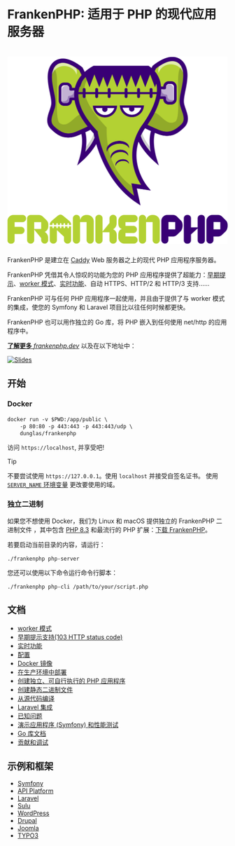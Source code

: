 # FrankenPHP: 适用于 PHP 的现代应用服务器

<h1 align="center"><a href="https://frankenphp.dev"><img src="frankenphp.png" alt="FrankenPHP" width="600"></a></h1>

FrankenPHP 是建立在 [Caddy](https://caddyserver.com/) Web 服务器之上的现代 PHP 应用程序服务器。

FrankenPHP 凭借其令人惊叹的功能为您的 PHP 应用程序提供了超能力：[早期提示](early-hints.md)、[worker 模式](worker.md)、[实时功能](mercure.md)、自动 HTTPS、HTTP/2 和 HTTP/3 支持......

FrankenPHP 可与任何 PHP 应用程序一起使用，并且由于提供了与 worker 模式的集成，使您的 Symfony 和 Laravel 项目比以往任何时候都更快。

FrankenPHP 也可以用作独立的 Go 库，将 PHP 嵌入到任何使用 net/http 的应用程序中。

[**了解更多** *frankenphp.dev*](https://frankenphp.dev/cn) 以及在以下地址中：

<a href="https://dunglas.dev/2022/10/frankenphp-the-modern-php-app-server-written-in-go/"><img src="https://dunglas.dev/wp-content/uploads/2022/10/frankenphp.png" alt="Slides" width="600"></a>

## 开始

### Docker

```console
docker run -v $PWD:/app/public \
    -p 80:80 -p 443:443 -p 443:443/udp \
    dunglas/frankenphp
```

访问 `https://localhost`, 并享受吧!

> [!TIP]
>
> 不要尝试使用 `https://127.0.0.1`。使用 `localhost` 并接受自签名证书。
> 使用 [`SERVER_NAME` 环境变量](config.md#环境变量) 更改要使用的域。

### 独立二进制

如果您不想使用 Docker，我们为 Linux 和 macOS 提供独立的 FrankenPHP 二进制文件
，其中包含 [PHP 8.3](https://www.php.net/releases/8.3/en.php) 和最流行的 PHP 扩展：[下载 FrankenPHP](https://github.com/dunglas/frankenphp/releases)。

若要启动当前目录的内容，请运行：

```console
./frankenphp php-server
```

您还可以使用以下命令运行命令行脚本：

```console
./frankenphp php-cli /path/to/your/script.php
```

## 文档

* [worker 模式](worker.md)
* [早期提示支持(103 HTTP status code)](early-hints.md)
* [实时功能](mercure.md)
* [配置](config.md)
* [Docker 镜像](docker.md)
* [在生产环境中部署](production.md)
* [创建独立、可自行执行的 PHP 应用程序](embed.md)
* [创建静态二进制文件](static.md)
* [从源代码编译](compile.md)
* [Laravel 集成](laravel.md)
* [已知问题](known-issues.md)
* [演示应用程序 (Symfony) 和性能测试](https://github.com/dunglas/frankenphp-demo)
* [Go 库文档](https://pkg.go.dev/github.com/dunglas/frankenphp)
* [贡献和调试](https://frankenphp.dev/docs/contributing/)

## 示例和框架

* [Symfony](https://github.com/dunglas/symfony-docker)
* [API Platform](https://api-platform.com/docs/distribution/)
* [Laravel](laravel.md)
* [Sulu](https://sulu.io/blog/running-sulu-with-frankenphp)
* [WordPress](https://github.com/dunglas/frankenphp-wordpress)
* [Drupal](https://github.com/dunglas/frankenphp-drupal)
* [Joomla](https://github.com/alexandreelise/frankenphp-joomla)
* [TYPO3](https://github.com/ochorocho/franken-typo3)
